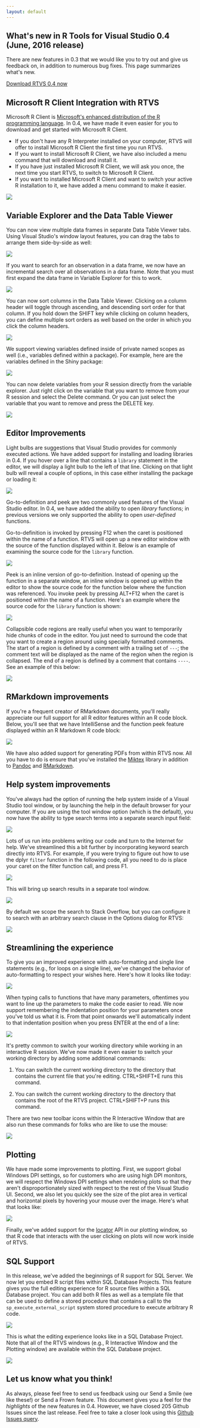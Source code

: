 ```yaml
---
layout: default
---
```


## What's new in R Tools for Visual Studio 0.4 (June, 2016 release)

There are new features in 0.3 that we would like you to try out and give us
feedback on, in addition to numerous bug fixes. This page summarizes what's new.

[Download RTVS 0.4 now](https://aka.ms/rtvs-current)

## Microsoft R Client Integration with RTVS

Microsoft R Client is [Microsoft's enhanced distribution of the R
programming
language](https://msdn.microsoft.com/en-us/microsoft-r/install-r-client-windows).
In 0.4, we have made it even easier for you to download and get started with
Microsoft R Client.

* If you don't have any R Interpreter installed on your computer, RTVS will
    offer to install Microsoft R Client the first time you run RTVS.
* If you want to install Microsoft R Client, we have also included a menu
    command that will download and install it.
* If you have just installed Microsoft R Client, we will ask you once, the next
    time you start RTVS, to switch to Microsoft R Client.
* If you want to installed Microsoft R Client and want to switch your active R
    installation to it, we have added a menu command to make it easier.

![](media/04_install_r_client.png)

## Variable Explorer and the Data Table Viewer

You can now view multiple data frames in separate Data Table Viewer tabs. Using
Visual Studio's window layout features, you can drag the tabs to arrange them
side-by-side as well:

![](media/04_multiple_datatables.png)

If you want to search for an observation in a data frame, we now have an
incremental search over all observations in a data frame. Note that you must
first expand the data frame in Variable Explorer for this to work. 

![](media/04_incremental_search.png)

You can now sort columns in the Data Table Viewer. Clicking on a column header
will toggle through ascending, and descending sort order for that column. If you
hold down the SHIFT key while clicking on column headers, you can define multiple
sort orders as well based on the order in which you click the column headers.

![](media/04_multiple_sort.png)

We support viewing variables defined inside of private named scopes as well
(i.e., variables defined within a package). For example, here are the variables
defined in the Shiny package:

![](media/04_variable_explorer_scopes.png)

You can now delete variables from your R session directly from the variable
explorer. Just right click on the variable that you want to remove from your R
session and select the Delete command. Or you can just select the variable that
you want to remove and press the DELETE key.

![](media/04_delete_variables.png)

## Editor Improvements

Light bulbs are suggestions that Visual Studio provides for commonly executed
actions. We have added support for installing and loading libraries in 0.4. If
you hover over a line that contains a `library` statement in the editor, we will
display a light bulb to the left of that line. Clicking on that light bulb will
reveal a couple of options, in this case either installing the package or
loading it:

![](media/04_smart_tags.png)

Go-to-definition and peek are two commonly used features of the Visual Studio
editor. In 0.4, we have added the ability to open _library_ functions; in
previous versions we only supported the ability to open _user-defined_
functions. 

Go-to-definition is invoked by pressing F12 when the caret is positioned within
the name of a function. RTVS will open up a new editor window with the source of
the function displayed within it. Below is an example of examining the source
code for the `library` function.

![](media/04_goto_definition.png)

Peek is an inline version of go-to-definition. Instead of opening up the
function in a separate window, an inline window is opened up within the editor
to show the source code for the function below where the function was
referenced. You invoke peek by pressing ALT+F12 when the caret is positioned
within the name of a function. Here's an example where the source code for the
`library` function is shown:

![](media/04_peek.png)

Collapsible code regions are really useful when you want to temporarily hide
chunks of code in the editor. You just need to surround the code that you want
to create a region around using specially formatted comments. The start of a
region is defined by a comment with a trailing set of `---`; the comment text
will be displayed as the name of the region when the region is collapsed. The
end of a region is defined by a comment that contains `----`. See an example of
this below:

![](media/04_collapsible_regions.gif)

## RMarkdown improvements

If you're a frequent creator of RMarkdown documents, you'll really appreciate
our full support for all R editor features within an R code block. Below, you'll
see that we have IntelliSense and the function peek feature displayed within an
R Markdown R code block:

![](media/04_rmarkdown.png)

We have also added support for generating PDFs from within RTVS now. All you
have to do is ensure that you've installed the [Miktex](http://miktex.org/)
library in addition to [Pandoc](http://pandoc.org/) and
[RMarkdown](http://rmarkdown.rstudio.com/).

## Help system improvements

You've always had the option of running the help system inside of a Visual
Studio tool window, or by launching the help in the default browser for your
computer. If you are using the tool window option (which is the default), you
now have the ability to type search terms into a separate search input field:

![](media/04_help_search.png)

Lots of us run into problems writing our code and turn to the Internet for help.
We've streamlined this a bit further by incorporating keyword search directly
into RTVS. For example, if you were trying to figure out how to use the dplyr
`filter` function in the following code, all you need to do is place your caret
on the filter function call, and press F1.

![](media/04_f1.png)

This will bring up search results in a separate tool window. 

![](media/04_search_results.png)

By default we scope the search to Stack Overflow, but you can configure it to
search with an arbitrary search clause in the Options dialog for RTVS:

![](media/04_f1_options.png)



## Streamlining the experience

To give you an improved experience with auto-formatting and single line
statements (e.g., for loops on a single line), we've changed the behavior of
auto-formatting to respect your wishes here. Here's how it looks like today:

![](media/04_inline_formatting.gif)

When typing calls to functions that have many parameters, oftentimes you want to
line up the parameters to make the code easier to read. We now support
remembering the indentation position for your parameters once you've told us
what it is. From that point onwards we'll automatically indent to that
indentation position when you press ENTER at the end of a line:

![](media/04_lined_up_parameters.gif)

It's pretty common to switch your working directory while working in an
interactive R session. We've now made it even easier to switch your working
directory by adding some additional commands:

1. You can switch the current working directory to the directory that contains
   the current file that you're editing. CTRL+SHIFT+E runs this command.

1. You can switch the current working directory to the directory that contains
   the root of the RTVS project. CTRL+SHIFT+P runs this command.

There are two new toolbar icons within the R Interactive Window that are also
run these commands for folks who are like to use the mouse:

![](media/04_working_directory.png)

## Plotting

We have made some improvements to plotting. First, we support global Windows DPI
settings, so for customers who are using high DPI monitors, we will respect the
Windows DPI settings when rendering plots so that they aren't disproportionately
sized with respect to the rest of the Visual Studio UI. Second, we also let you
quickly see the size of the plot area in vertical and horizontal pixels by
hovering your mouse over the image. Here's what that looks like:

![](media/04_plotting.png)

Finally, we've added support for the
[locator](http://www.inside-r.org/r-doc/graphics/locator) API in our plotting
window, so that R code that interacts with the user clicking on plots will now
work inside of RTVS.

## SQL Support

In this release, we've added the beginnings of R support for SQL Server. We now
let you embed R script files within SQL Database Projects. This feature gives
you the full editing experience for R source files within a SQL Database
project. You can add both R files as well as a template file that can be used to
define a stored procedure that contains a call to the
`sp_execute_external_script` system stored procedure to execute arbitrary R
code.

![](media/04_add_sql_items.png)

This is what the editing experience looks like in a SQL Database Project. Note
that all of the RTVS windows (e.g., R Interactive Window and the Plotting
window) are available within the SQL Database project.

![](media/04_sql_scripts.png)

## Let us know what you think!

As always, please feel free to send us feedback using our Send a Smile (we like
these!) or Send a Frown feature. This document gives you a feel for the
_highlights_ of the new features in 0.4. However, we have closed 205 Github
Issues since the last release. Feel free to take a closer look using this
[Github Issues
query](https://github.com/Microsoft/RTVS/issues?utf8=%E2%9C%93&q=is%3Aclosed+milestone%3A%22Preview+0.4%22).


